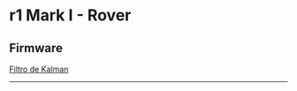 # r1 Mark I - Rover

## Firmware

[Filtro de Kalman]

---

[Filtro de Kalman]: https://en.wikipedia.org/wiki/Kalman_filter
